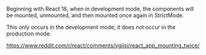 Beginning with React 18, when in development mode, the components will be mounted, unmounted, and then mounted once again in StrictMode.

This only occurs in the development mode; it does not occur in the production mode.


https://www.reddit.com/r/react/comments/vgiisj/react_app_mounting_twice/